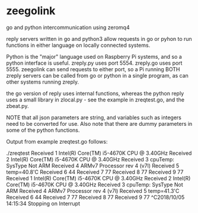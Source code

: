 # zeegolink
go and python intercommunication using zeromq4

reply servers written in go and python3 allow requests in go or pyhon to run functions
in either language on locally connected systems.

Python is the "major" language used on Raspberry Pi systems, and so a python interface
is useful. zreply.py uses port 5554. zreply.go uses port 5555.
zeegolink can send requests to either port, so a Pi running BOTH zreply servers can
be called from go or python in a single program, as can other systems running zreply.

the go version of reply uses internal functions, whereas the python reply uses a small
library in zlocal.py - see the example in zreqtest.go, and the zbeat.py.

NOTE that all json parameters are string, and variables such as integers need to
be converted for use. Also note that there are dummy parameters in some of the python
functions.


Output from example zreqtest.go follows:

./zreqtest
Received 1 Intel(R) Core(TM) i5-4670K CPU @ 3.40GHz
Received 2 Intel(R) Core(TM) i5-4670K CPU @ 3.40GHz
Received 3 cpuTemp: SysType Not ARM
Received 4 ARMv7 Processor rev 4 (v7l)
Received 5 temp=40.8'C
Received 6 44
Received 7 77
Received 8 77
Received 9 77
Received 1 Intel(R) Core(TM) i5-4670K CPU @ 3.40GHz
Received 2 Intel(R) Core(TM) i5-4670K CPU @ 3.40GHz
Received 3 cpuTemp: SysType Not ARM
Received 4 ARMv7 Processor rev 4 (v7l)
Received 5 temp=41.3'C
Received 6 44
Received 7 77
Received 8 77
Received 9 77
^C2018/10/05 14:15:34 Stopping on Interrupt
